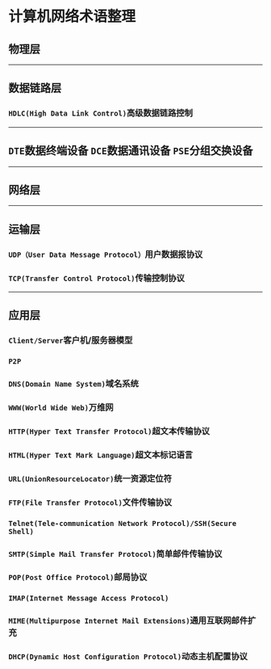 # 计算机网络术语整理

## 物理层



----

## 数据链路层

### `HDLC(High Data Link Control)`高级数据链路控制



----------

## `DTE`数据终端设备 `DCE`数据通讯设备 `PSE`分组交换设备

-----

## 网络层



----

## 运输层

### `UDP（User Data Message Protocol）`用户数据报协议

### `TCP(Transfer Control Protocol)`传输控制协议

-----

## 应用层

### `Client/Server`客户机/服务器模型

### `P2P`

### `DNS(Domain Name System)`域名系统

### `WWW(World Wide Web)`万维网

### `HTTP(Hyper Text Transfer Protocol)`超文本传输协议

### `HTML(Hyper Text Mark Language)`超文本标记语言

### `URL(UnionResourceLocator)`统一资源定位符

### `FTP(File Transfer Protocol)`文件传输协议

### `Telnet(Tele-communication Network Protocol)/SSH(Secure Shell)`

### `SMTP(Simple Mail Transfer Protocol)`简单邮件传输协议

### `POP(Post Office Protocol)`邮局协议

### `IMAP(Internet Message Access Protocol)`

### `MIME(Multipurpose Internet Mail Extensions)`通用互联网邮件扩充

### `DHCP(Dynamic Host Configuration Protocol)`动态主机配置协议